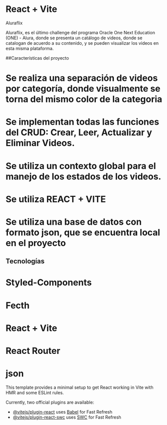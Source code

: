 # React + Vite
Aluraflix


Aluraflix, es el último challenge del programa Oracle One Next Education (ONE) - Alura, donde se presenta un catálogo de videos, donde se catalogan de acuerdo a su contenido, y se pueden visualizar los videos en esta misma plataforma.  

##Características del proyecto 

# Se realiza una separación de videos por categoría, donde visualmente se torna del mismo color de la categoria
# Se implementan todas las funciones del CRUD: Crear, Leer, Actualizar y Eliminar Videos.
# Se utiliza un contexto global para el manejo de los estados de los videos.
# Se utiliza REACT + VITE 
# Se utiliza una base de datos con formato json, que se encuentra local en el proyecto 

## Tecnologías 
# Styled-Components
# Fecth 
# React + Vite
# React Router
# json 



This template provides a minimal setup to get React working in Vite with HMR and some ESLint rules.

Currently, two official plugins are available:

- [@vitejs/plugin-react](https://github.com/vitejs/vite-plugin-react/blob/main/packages/plugin-react/README.md) uses [Babel](https://babeljs.io/) for Fast Refresh
- [@vitejs/plugin-react-swc](https://github.com/vitejs/vite-plugin-react-swc) uses [SWC](https://swc.rs/) for Fast Refresh
